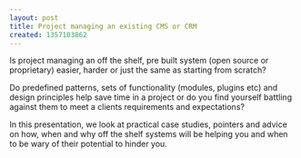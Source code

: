 ```yaml
---
layout: post
title: Project managing an existing CMS or CRM
created: 1357103862
---
```

<p>Is project managing an off the shelf, pre built system (open source or proprietary) easier, harder or just the same as starting from scratch?</p><p>Do predefined patterns, sets of functionality (modules, plugins etc) and design principles help save time in a project or do you find yourself battling against them to meet a clients requirements and expectations?</p><p>In this presentation, we look at practical case studies, pointers and advice on how, when and why off the shelf systems will be helping you and when to be wary of their potential to hinder you.</p>
